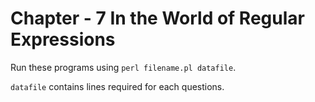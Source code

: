 Chapter - 7 In the World of Regular Expressions
===============================================


Run these programs using `perl filename.pl datafile`.

`datafile` contains lines required for each questions.